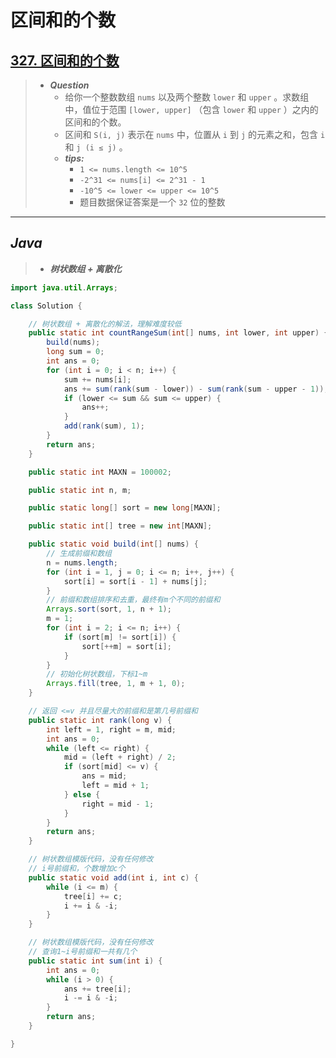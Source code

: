# 区间和的个数

## [327. 区间和的个数](https://leetcode.cn/problems/count-of-range-sum/)

> - ***Question***
>   - 给你一个整数数组 `nums` 以及两个整数 `lower` 和 `upper` 。求数组中，值位于范围 `[lower, upper]` （包含 `lower` 和 `upper` ）之内的区间和的个数。
>   - 区间和 `S(i, j)` 表示在 `nums` 中，位置从 `i` 到 `j` 的元素之和，包含 `i` 和 `j (i ≤ j)` 。
>   - ***tips:***
>     - `1 <= nums.length <= 10^5`
>     - `-2^31 <= nums[i] <= 2^31 - 1`
>     - `-10^5 <= lower <= upper <= 10^5`
>     - 题目数据保证答案是一个 `32` 位的整数

---

## *Java*

> - ***树状数组 + 离散化***

```java
import java.util.Arrays;

class Solution {

    // 树状数组 + 离散化的解法，理解难度较低
    public static int countRangeSum(int[] nums, int lower, int upper) {
        build(nums);
        long sum = 0;
        int ans = 0;
        for (int i = 0; i < n; i++) {
            sum += nums[i];
            ans += sum(rank(sum - lower)) - sum(rank(sum - upper - 1));
            if (lower <= sum && sum <= upper) {
                ans++;
            }
            add(rank(sum), 1);
        }
        return ans;
    }

    public static int MAXN = 100002;

    public static int n, m;

    public static long[] sort = new long[MAXN];

    public static int[] tree = new int[MAXN];

    public static void build(int[] nums) {
        // 生成前缀和数组
        n = nums.length;
        for (int i = 1, j = 0; i <= n; i++, j++) {
            sort[i] = sort[i - 1] + nums[j];
        }
        // 前缀和数组排序和去重，最终有m个不同的前缀和
        Arrays.sort(sort, 1, n + 1);
        m = 1;
        for (int i = 2; i <= n; i++) {
            if (sort[m] != sort[i]) {
                sort[++m] = sort[i];
            }
        }
        // 初始化树状数组，下标1~m
        Arrays.fill(tree, 1, m + 1, 0);
    }

    // 返回 <=v 并且尽量大的前缀和是第几号前缀和
    public static int rank(long v) {
        int left = 1, right = m, mid;
        int ans = 0;
        while (left <= right) {
            mid = (left + right) / 2;
            if (sort[mid] <= v) {
                ans = mid;
                left = mid + 1;
            } else {
                right = mid - 1;
            }
        }
        return ans;
    }

    // 树状数组模版代码，没有任何修改
    // i号前缀和，个数增加c个
    public static void add(int i, int c) {
        while (i <= m) {
            tree[i] += c;
            i += i & -i;
        }
    }

    // 树状数组模版代码，没有任何修改
    // 查询1~i号前缀和一共有几个
    public static int sum(int i) {
        int ans = 0;
        while (i > 0) {
            ans += tree[i];
            i -= i & -i;
        }
        return ans;
    }

}
```
